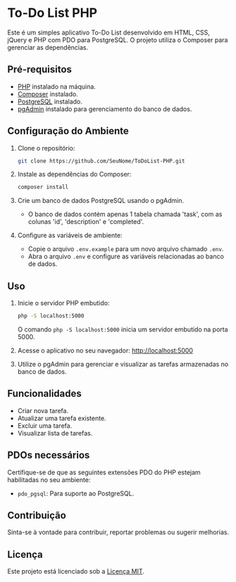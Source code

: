 # To-Do List PHP

Este é um simples aplicativo To-Do List desenvolvido em HTML, CSS, jQuery e PHP com PDO para PostgreSQL. O projeto utiliza o Composer para gerenciar as dependências.

## Pré-requisitos

- [PHP](https://www.php.net/) instalado na máquina.
- [Composer](https://getcomposer.org/) instalado.
- [PostgreSQL](https://www.postgresql.org/) instalado.
- [pgAdmin](https://www.pgadmin.org/) instalado para gerenciamento do banco de dados.

## Configuração do Ambiente

1. Clone o repositório:

    ```bash
    git clone https://github.com/SeuNome/ToDoList-PHP.git
    ```

2. Instale as dependências do Composer:

    ```bash
    composer install
    ```

3. Crie um banco de dados PostgreSQL usando o pgAdmin.
    - O banco de dados contém apenas 1 tabela chamada 'task', com as colunas 'id', 'description' e 'completed'.

4. Configure as variáveis de ambiente:

    - Copie o arquivo `.env.example` para um novo arquivo chamado `.env`.
    - Abra o arquivo `.env` e configure as variáveis relacionadas ao banco de dados.


## Uso

1. Inicie o servidor PHP embutido:

    ```bash
    php -S localhost:5000 
    ```

    O comando `php -S localhost:5000` inicia um servidor embutido na porta 5000.

2. Acesse o aplicativo no seu navegador: [http://localhost:5000](http://localhost:5000)

3. Utilize o pgAdmin para gerenciar e visualizar as tarefas armazenadas no banco de dados.

## Funcionalidades

- Criar nova tarefa.
- Atualizar uma tarefa existente.
- Excluir uma tarefa.
- Visualizar lista de tarefas.

## PDOs necessários

Certifique-se de que as seguintes extensões PDO do PHP estejam habilitadas no seu ambiente:

- `pdo_pgsql`: Para suporte ao PostgreSQL.

## Contribuição

Sinta-se à vontade para contribuir, reportar problemas ou sugerir melhorias.

## Licença

Este projeto está licenciado sob a [Licença MIT](LICENSE).
